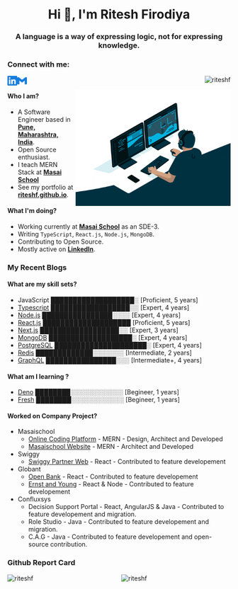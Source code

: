 <div width="50%">
<h1 align="center">Hi 👋, I'm Ritesh Firodiya</h1>
<h3 align="center">A language is a way of expressing logic, not for expressing knowledge.</h3>
</div>

<div width="50%">
<h3 align="left">Connect with me:</h3>
<p align="left">
<a href="https://www.linkedin.com/in/riteshfirodiya" target="_blank">
    <img align="left" alt="LinkedIn" width="22px" src="./assets/linkedin.svg" />
  </a>
<a href="mailto:firodiya.ritesh@gmail.com">
    <img align="left" alt="Mail" width="22px" src="./assets/gmail.svg" />
  </a>
</p>
<p align="right"> <img src="https://komarev.com/ghpvc/?username=riteshf&label=Profile%20views&color=0e75b6&style=flat" alt="riteshf" /> </p>
</div>

<img align="right" alt="coding" width="350" src="./assets/developer.gif">

#### Who I am?

- A Software Engineer based in **[Pune, Maharashtra, India](https://en.wikipedia.org/wiki/India)**.
- Open Source enthusiast.
- I teach MERN Stack at **[Masai School](https://masaischool.com)**
- See my portfolio at **[riteshf.github.io](https://riteshf.github.io/)**.

#### What I'm doing?

- Working currently at **[Masai School](https://masaischool.com)** as an SDE-3.
- Writing `TypeScript`, `React.js`, `Node.js`, `MongoDB`.
- Contributing to Open Source.
- Mostly active on **[LinkedIn](https://www.linkedin.com/in/riteshfirodiya)**.

### My Recent Blogs

<!-- BLOG-POST-LIST:START -->

<a target="_blank" href="https://riteshf-blogs.deno.dev/typescript-basics" alt="Basics Types in Typescript "></a>

<a target="_blank" href="https://riteshf-blogs.deno.dev/typescript-advance" alt="Advance Types in Typescript"></a>

<!-- BLOG-POST-LIST:END -->

#### What are my skill sets?

- JavaScript ███████████████████░ [Proficient, 5 years]
- [Typescript](https://www.typescriptlang.org/) ██████████████████░░ [Expert, 4 years]
- [Node.js](https://nodejs.org/en/) ████████████████░░░░ [Expert, 4 years]
- [React.js](https://reactjs.org/) ████████████████████ [Proficient, 5 years]
- [Next.js](https://nextjs.org/) ██████████████████░░ [Expert, 3 years]
- [MongoDB](https://www.mongodb.com/) ███████████████████░ [Expert, 4 years]
- [PostgreSQL](https://www.postgresql.org/) █████████████████████░ [Expert, 4 years]
- [Redis](https://redis.io/) █████████████░░░░░░░ [Intermediate, 2 years]
- [GraphQL](https://graphql.org/) ████████████████░░░ [Intermediate+, 4 years]

#### What am I learning ?

- [Deno](https://deno.land/) ████████░░░░░░░░░░░░ [Begineer, 1 years]
- [Fresh](https://fresh.deno.dev/) ████████░░░░░░░░░░░░ [Begineer, 1 years]

#### Worked on Company Project?

- Masaischool
  - [Online Coding Platform](https://cp.masaischool.com/) - MERN - Design, Architect and Developed
  - [Masaischool Website](https://masaischool.com/) - MERN - Architect and Developed
- Swiggy
  - [Swiggy Partner Web](https://partner.swiggy.com/) - React - Contributed to feature developement
- Globant
  - [Open Bank](https://www.openbank.es/) - React - Contributed to feature developement
  - [Ernst and Young](https://www.openbank.es/) - React & Node - Contributed to feature developement
- Confluxsys
  - Decision Support Portal - React, AngularJS & Java - Contributed to feature developement and migration.
  - Role Studio - Java - Contributed to feature developement and migration.
  - C.A.G - Java - Contributed to feature developement and open-source contribution.

<h3 align="left">Github Report Card</h3>
<span>
  <img align="right" width="49%" src="https://github-readme-stats.vercel.app/api?username=riteshf&show_icons=true&locale=en" alt="riteshf" />
  <img align="left" width="49%" src="https://github-readme-stats.vercel.app/api/top-langs?username=riteshf&show_icons=true&locale=en&layout=compact" alt="riteshf" />
</span>
